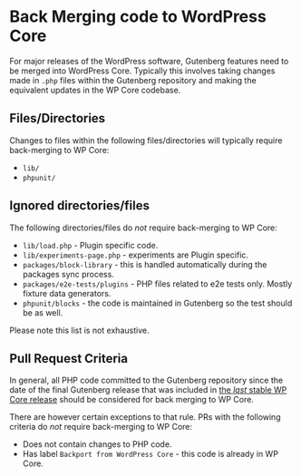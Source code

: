 # Back Merging code to WordPress Core

For major releases of the WordPress software, Gutenberg features need to be merged into WordPress Core. Typically this involves taking changes made in `.php` files within the Gutenberg repository and making the equivalent updates in the WP Core codebase.

## Files/Directories

Changes to files within the following files/directories will typically require back-merging to WP Core:

-   `lib/`
-   `phpunit/`

## Ignored directories/files

The following directories/files do _not_ require back-merging to WP Core:

-   `lib/load.php` - Plugin specific code.
-   `lib/experiments-page.php` - experiments are Plugin specific.
-   `packages/block-library` - this is handled automatically during the packages sync process.
-   `packages/e2e-tests/plugins` - PHP files related to e2e tests only. Mostly fixture data generators.
-   `phpunit/blocks` - the code is maintained in Gutenberg so the test should be as well.

Please note this list is not exhaustive.

## Pull Request Criteria

In general, all PHP code committed to the Gutenberg repository since the date of the final Gutenberg release that was included in [the _last_ stable WP Core release](https://developer.wordpress.org/block-editor/contributors/versions-in-wordpress/) should be considered for back merging to WP Core.

There are however certain exceptions to that rule. PRs with the following criteria do _not_ require back-merging to WP Core:

-   Does not contain changes to PHP code.
-   Has label `Backport from WordPress Core` - this code is already in WP Core.
